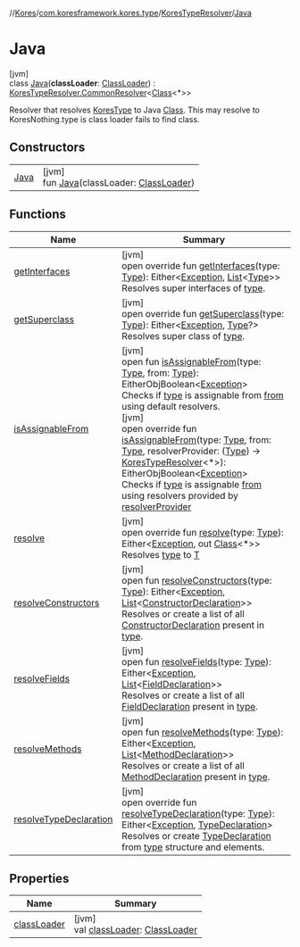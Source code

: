 //[Kores](../../../../index.md)/[com.koresframework.kores.type](../../index.md)/[KoresTypeResolver](../index.md)/[Java](index.md)

# Java

[jvm]\
class [Java](index.md)(**classLoader**: [ClassLoader](https://docs.oracle.com/javase/8/docs/api/java/lang/ClassLoader.html)) : [KoresTypeResolver.CommonResolver](../-common-resolver/index.md)<[Class](https://docs.oracle.com/javase/8/docs/api/java/lang/Class.html)<*>> 

Resolver that resolves [KoresType](../../-kores-type/index.md) to Java [Class](https://docs.oracle.com/javase/8/docs/api/java/lang/Class.html). This may resolve to KoresNothing.type is class loader fails to find class.

## Constructors

| | |
|---|---|
| [Java](-java.md) | [jvm]<br>fun [Java](-java.md)(classLoader: [ClassLoader](https://docs.oracle.com/javase/8/docs/api/java/lang/ClassLoader.html)) |

## Functions

| Name | Summary |
|---|---|
| [getInterfaces](../-common-resolver/get-interfaces.md) | [jvm]<br>open override fun [getInterfaces](../-common-resolver/get-interfaces.md)(type: [Type](https://docs.oracle.com/javase/8/docs/api/java/lang/reflect/Type.html)): Either<[Exception](https://kotlinlang.org/api/latest/jvm/stdlib/kotlin/-exception/index.html), [List](https://kotlinlang.org/api/latest/jvm/stdlib/kotlin.collections/-list/index.html)<[Type](https://docs.oracle.com/javase/8/docs/api/java/lang/reflect/Type.html)>><br>Resolves super interfaces of [type](../-common-resolver/get-interfaces.md). |
| [getSuperclass](../-common-resolver/get-superclass.md) | [jvm]<br>open override fun [getSuperclass](../-common-resolver/get-superclass.md)(type: [Type](https://docs.oracle.com/javase/8/docs/api/java/lang/reflect/Type.html)): Either<[Exception](https://kotlinlang.org/api/latest/jvm/stdlib/kotlin/-exception/index.html), [Type](https://docs.oracle.com/javase/8/docs/api/java/lang/reflect/Type.html)?><br>Resolves super class of [type](../-common-resolver/get-superclass.md). |
| [isAssignableFrom](../is-assignable-from.md) | [jvm]<br>open fun [isAssignableFrom](../is-assignable-from.md)(type: [Type](https://docs.oracle.com/javase/8/docs/api/java/lang/reflect/Type.html), from: [Type](https://docs.oracle.com/javase/8/docs/api/java/lang/reflect/Type.html)): EitherObjBoolean<[Exception](https://kotlinlang.org/api/latest/jvm/stdlib/kotlin/-exception/index.html)><br>Checks if [type](../is-assignable-from.md) is assignable from [from](../is-assignable-from.md) using default resolvers.<br>[jvm]<br>open override fun [isAssignableFrom](../-common-resolver/is-assignable-from.md)(type: [Type](https://docs.oracle.com/javase/8/docs/api/java/lang/reflect/Type.html), from: [Type](https://docs.oracle.com/javase/8/docs/api/java/lang/reflect/Type.html), resolverProvider: ([Type](https://docs.oracle.com/javase/8/docs/api/java/lang/reflect/Type.html)) -> [KoresTypeResolver](../index.md)<*>): EitherObjBoolean<[Exception](https://kotlinlang.org/api/latest/jvm/stdlib/kotlin/-exception/index.html)><br>Checks if [type](../-common-resolver/is-assignable-from.md) is assignable [from](../-common-resolver/is-assignable-from.md) using resolvers provided by [resolverProvider](../-common-resolver/is-assignable-from.md) |
| [resolve](resolve.md) | [jvm]<br>open override fun [resolve](resolve.md)(type: [Type](https://docs.oracle.com/javase/8/docs/api/java/lang/reflect/Type.html)): Either<[Exception](https://kotlinlang.org/api/latest/jvm/stdlib/kotlin/-exception/index.html), out [Class](https://docs.oracle.com/javase/8/docs/api/java/lang/Class.html)<*>><br>Resolves [type](resolve.md) to [T](../index.md) |
| [resolveConstructors](../resolve-constructors.md) | [jvm]<br>open fun [resolveConstructors](../resolve-constructors.md)(type: [Type](https://docs.oracle.com/javase/8/docs/api/java/lang/reflect/Type.html)): Either<[Exception](https://kotlinlang.org/api/latest/jvm/stdlib/kotlin/-exception/index.html), [List](https://kotlinlang.org/api/latest/jvm/stdlib/kotlin.collections/-list/index.html)<[ConstructorDeclaration](../../../com.koresframework.kores.base/-constructor-declaration/index.md)>><br>Resolves or create a list of all [ConstructorDeclaration](../../../com.koresframework.kores.base/-constructor-declaration/index.md) present in [type](../resolve-constructors.md). |
| [resolveFields](../resolve-fields.md) | [jvm]<br>open fun [resolveFields](../resolve-fields.md)(type: [Type](https://docs.oracle.com/javase/8/docs/api/java/lang/reflect/Type.html)): Either<[Exception](https://kotlinlang.org/api/latest/jvm/stdlib/kotlin/-exception/index.html), [List](https://kotlinlang.org/api/latest/jvm/stdlib/kotlin.collections/-list/index.html)<[FieldDeclaration](../../../com.koresframework.kores.base/-field-declaration/index.md)>><br>Resolves or create a list of all [FieldDeclaration](../../../com.koresframework.kores.base/-field-declaration/index.md) present in [type](../resolve-fields.md). |
| [resolveMethods](../resolve-methods.md) | [jvm]<br>open fun [resolveMethods](../resolve-methods.md)(type: [Type](https://docs.oracle.com/javase/8/docs/api/java/lang/reflect/Type.html)): Either<[Exception](https://kotlinlang.org/api/latest/jvm/stdlib/kotlin/-exception/index.html), [List](https://kotlinlang.org/api/latest/jvm/stdlib/kotlin.collections/-list/index.html)<[MethodDeclaration](../../../com.koresframework.kores.base/-method-declaration/index.md)>><br>Resolves or create a list of all [MethodDeclaration](../../../com.koresframework.kores.base/-method-declaration/index.md) present in [type](../resolve-methods.md). |
| [resolveTypeDeclaration](../-common-resolver/resolve-type-declaration.md) | [jvm]<br>open override fun [resolveTypeDeclaration](../-common-resolver/resolve-type-declaration.md)(type: [Type](https://docs.oracle.com/javase/8/docs/api/java/lang/reflect/Type.html)): Either<[Exception](https://kotlinlang.org/api/latest/jvm/stdlib/kotlin/-exception/index.html), [TypeDeclaration](../../../com.koresframework.kores.base/-type-declaration/index.md)><br>Resolves or create [TypeDeclaration](../../../com.koresframework.kores.base/-type-declaration/index.md) from [type](../-common-resolver/resolve-type-declaration.md) structure and elements. |

## Properties

| Name | Summary |
|---|---|
| [classLoader](class-loader.md) | [jvm]<br>val [classLoader](class-loader.md): [ClassLoader](https://docs.oracle.com/javase/8/docs/api/java/lang/ClassLoader.html) |
